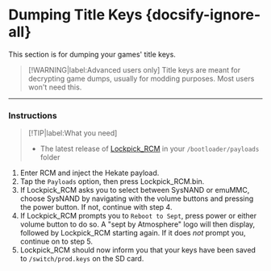 # Dumping Title Keys {docsify-ignore-all}
This section is for dumping your games' title keys.

> [!WARNING|label:Advanced users only]
> Title keys are meant for decrypting game dumps, usually for modding purposes. Most users won't need this.

-----

### Instructions

> [!TIP|label:What you need]
> - The latest release of [Lockpick_RCM](https://github.com/shchmue/Lockpick_RCM) in your `/bootloader/payloads` folder

1. Enter RCM and inject the Hekate payload.
2. Tap the `Payloads` option, then press Lockpick_RCM.bin.
3. If Lockpick_RCM asks you to select between SysNAND or emuMMC, choose SysNAND by navigating with the volume buttons and pressing the power button. If not, continue with step 4.
4. If Lockpick_RCM prompts you to `Reboot to Sept`, press power or either volume button to do so. A "sept by Atmosphere" logo will then display, followed by Lockpick_RCM starting again. If it does *not* prompt you, continue on to step 5.
5. Lockpick_RCM should now inform you that your keys have been saved to `/switch/prod.keys` on the SD card.

